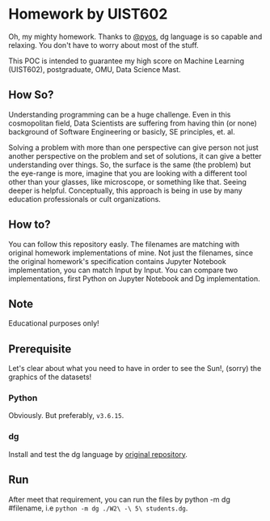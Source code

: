 # Homework by UIST602

Oh, my mighty homework. Thanks to [@pyos](https://github.com/pyos), dg language is so capable and relaxing. You don't have to worry about most of the stuff.

This POC is intended to guarantee my high score on Machine Learning (UIST602), postgraduate, OMU, Data Science Mast.

## How So?

Understanding programming can be a huge challenge. Even in this cosmopolitan field, Data Scientists are suffering from having thin (or none) background of Software Engineering or basicly, SE principles, et. al.

Solving a problem with more than one perspective can give person not just another perspective on the problem and set of solutions, it can give a better understanding over things. So, the surface is the same (the problem) but the eye-range is more, imagine that you are looking with a different tool other than your glasses, like microscope, or something like that. Seeing deeper is helpful. Conceptually, this approach is being in use by many education professionals or cult organizations.

## How to?

You can follow this repository easly. The filenames are matching with original homework implementations of mine. Not just the filenames, since the original homework's specification contains Jupyter Notebook implementation, you can match Input by Input. You can compare two implementations, first Python on Jupyter Notebook and Dg implementation.

## Note

Educational purposes only!

## Prerequisite

Let's clear about what you need to have in order to see the Sun!, (sorry) the graphics of the datasets!

### Python

Obviously. But preferably, `v3.6.15`.

### dg

Install and test the dg language by [original repository](https://github.com/pyos/dg).

## Run

After meet that requirement, you can run the files by python -m dg #filename, i.e `python -m dg ./W2\ -\ 5\ students.dg`.
